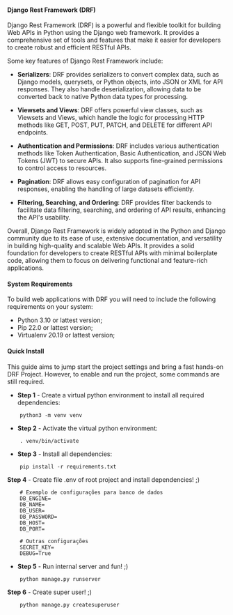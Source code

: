 #### Django Rest Framework (DRF)

Django Rest Framework (DRF) is a powerful and flexible toolkit for building Web APIs in Python using the Django web framework. It provides a comprehensive set of tools and features that make it easier for developers to create robust and efficient RESTful APIs.

Some key features of Django Rest Framework include:

- **Serializers**: DRF provides serializers to convert complex data, such as Django models, querysets, or Python objects, into JSON or XML for API responses. They also handle deserialization, allowing data to be converted back to native Python data types for processing.

- **Viewsets and Views**: DRF offers powerful view classes, such as Viewsets and Views, which handle the logic for processing HTTP methods like GET, POST, PUT, PATCH, and DELETE for different API endpoints.

- **Authentication and Permissions**: DRF includes various authentication methods like Token Authentication, Basic Authentication, and JSON Web Tokens (JWT) to secure APIs. It also supports fine-grained permissions to control access to resources.

- **Pagination**: DRF allows easy configuration of pagination for API responses, enabling the handling of large datasets efficiently.

- **Filtering, Searching, and Ordering**: DRF provides filter backends to facilitate data filtering, searching, and ordering of API results, enhancing the API's usability.

Overall, Django Rest Framework is widely adopted in the Python and Django community due to its ease of use, extensive documentation, and versatility in building high-quality and scalable Web APIs. It provides a solid foundation for developers to create RESTful APIs with minimal boilerplate code, allowing them to focus on delivering functional and feature-rich applications.

#### System Requirements

To build web applications with DRF you will need to include the following requirements on your system:

- Python 3.10 or lattest version;
- Pip 22.0 or lattest version;
- Virtualenv 20.19 or lattest version;

#### Quick Install

This guide aims to jump start the project settings and bring a fast hands-on DRF Project. However, to enable and run the project, some commands are still required.

- **Step 1** - Create a virtual python environment to install all required dependencies:
~~~
    python3 -m venv venv
~~~
- **Step 2** - Activate the virtual python environment:
~~~
    . venv/bin/activate
~~~
- **Step 3** - Install all dependencies:
~~~
    pip install -r requirements.txt
~~~
  **Step 4** - Create file .env of root project and install dependencies! ;)
~~~
    # Exemplo de configurações para banco de dados
    DB_ENGINE=
    DB_NAME=
    DB_USER=
    DB_PASSWORD=
    DB_HOST=
    DB_PORT=

    # Outras configurações  
    SECRET_KEY=
    DEBUG=True
~~~
- **Step 5** - Run internal server and fun! ;)
~~~
    python manage.py runserver
~~~
  **Step 6** - Create super user! ;)
~~~  
    python manage.py createsuperuser
~~~